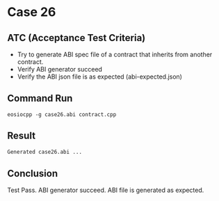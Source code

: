# Case 26

## ATC (Acceptance Test Criteria)
- Try to generate ABI spec file of a contract that inherits from another contract.
- Verify ABI generator succeed
- Verify the ABI json file is as expected (abi-expected.json)

## Command Run
```
eosiocpp -g case26.abi contract.cpp
```

## Result
```bash
Generated case26.abi ...
```

## Conclusion
Test Pass.
ABI generator succeed.
ABI file is generated as expected.
